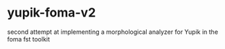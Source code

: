 # yupik-foma-v2
second attempt at implementing a morphological analyzer for Yupik in the foma fst toolkit

